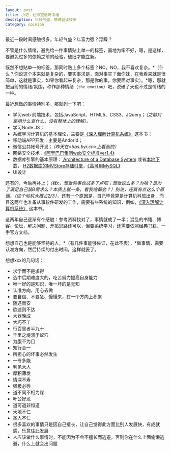 ```yaml
---
layout: post
title: 小记：让欲望信马由缰
description: 年轻气盛，想得就比较多
category: opinion
---
```


最近一段时间感触很多，年轻气盛？年富力强？浮躁？

不管是什么情绪，避免给一件事情贴上单一的标签，画地为牢不好，嗯，是这样，要避免过多的依赖之前的经验，破旧才能立新。

既然不想贴单一的标签，那同时贴上多个标签？NO，NO，我不喜欢复杂。*（什么？你说这个本来就是复杂的，要实事求是，面对事实？面你妹，在我看来就是很简单，这就是事实，如果你看起来复杂，那是你的事，你要面对事实）。*嗯，那就把当前的情绪/氛围，称作那种情绪（`the emotion`）吧，说破了天也不过是情绪的一种。

最近想做的事情特别多，那就列一下吧：

* 学习web 前端技术，包括JavaScript、HTML5、CSS3、JQuery；*（之前只是用什么查什么，没有整体上的理解）。*
* 学习Node.JS；
* 系统学习计算机的基本理论，主要是[《深入理解计算机系统》](http://book.douban.com/subject/5333562/) 这本书；
* 移动端APP开发：主要是Andorid；
* 微信公共帐号开发；*（昨天在<bbs.byr.cn>上看到的）*
* 网络安全技术：[《阿里巴巴集团web安全标准ver1.4》](/download/web-security/阿里巴巴集团web安全标准Ver1.4.doc)
* 数据库引擎的基本原理：[ Architecture of a Database System](http://db.cs.berkeley.edu/papers/fntdb07-architecture.pdf) 或者[本地下载](/download/database/fntdb07-architecture.pdf)， [H2数据库的MVStore存储引擎](http://www.h2database.com/html/mvstore.html)，[《高可用MySQL》](http://book.douban.com/subject/6847455/)
* UI设计


还有的，今后再补上；*（我x，想做的事也忒多了点吧；想做这么多？为啥？是为了满足自己装B需求么？本质上就一条，看我啥都会？）*别说，还真有点这么个原因，*（这个动机大概占2/3）*，还有一个原因是，自己毕竟算是计算机科班出身，而且这两年也准备从事软件研发的工作，需要有些系统的知识，例如，[《深入理解计算机系统》](http://book.douban.com/subject/5333562/) 这本书。

这两年自己逐渐有个感触：参考资料找对了，事情就成了一半；混乱的书籍、博客、论坛，解决问题、开拓思路还可以，但要系统学习，还需要依照经典书籍、一手官方文档。

想想自己也是能够坚持的人，*（有几件事能够佐证，在此不表），*做事情，需要认准方向，然后持续的付出时间，这样就妥了。

想想xxx的几句话：

* 求学而不是求得
* 选中后期难度大的，吃苦努力提高自身能力
* 唯一好的是知识，唯一坏的是无知
* 认准方向，用心去做
* 要自信、不要急、慢慢来，在一个方向上积累
* 随遇而安
* 欲速则不达
* 大器晚成
* 大巧不工
* 行百里者半九十
* 千里之堤溃于蚁穴
* 为腹不为目
* 知行合一
* 所担心的坏事必然发生
* 一专多能
* 利见大人
* 厚积薄发
* 情深不寿
* 强极必辱
* 道不同不相为谋
* 叶公好龙
* 道可道非恒道
* 天地不仁
* 圣人不仁
* 很多喜欢的事情只是因自己擅长，让自己觉得此方面比别人发展快，有成就感，乐意往此发展
* 人应该做什么事情时，不能因为不会不擅长而逃避，否则你在什么上面偷懒逃避，什么上就会出问题




[NingG]:    http://ningg.github.com  "NingG"

